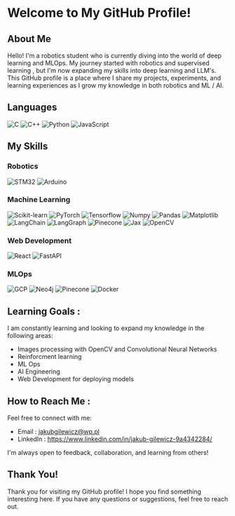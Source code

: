 # Welcome to My GitHub Profile!
## About Me
Hello! I'm a robotics student who is currently diving into the world of deep learning and MLOps. My journey started with robotics and supervised learning , but I'm now expanding my skills into deep learning and LLM's. This GitHub profile is a place where I share my projects, experiments, and learning experiences as I grow my knowledge in both robotics and ML / AI.
## Languages
![C](https://img.shields.io/badge/C-00599C?style=for-the-badge&logo=c&logoColor=white)
![C++](https://img.shields.io/badge/C%2B%2B-00599C?style=for-the-badge&logo=c%2B%2B&logoColor=white)
![Python](https://img.shields.io/badge/Python-3776AB?style=for-the-badge&logo=python&logoColor=white)
![JavaScript](https://img.shields.io/badge/JavaScript-F7DF1E?style=for-the-badge&logo=javascript&logoColor=black)
## My Skills

### Robotics
  ![STM32](https://img.shields.io/badge/STM32-03234B?style=for-the-badge&logo=stmicroelectronics&logoColor=white)
  ![Arduino](https://img.shields.io/badge/Arduino-00979D?style=for-the-badge&logo=arduino&logoColor=white)

### Machine Learning 
  ![Scikit-learn](https://img.shields.io/badge/Scikit--learn-F7931E?style=for-the-badge&logo=scikit-learn&logoColor=white)
  ![PyTorch](https://img.shields.io/badge/PyTorch-EE4C2C?style=for-the-badge&logo=pytorch&logoColor=white)
  ![Tensorflow](https://img.shields.io/badge/Tensorflow-EE4C2C?style=for-the-badge&logo=Tensorflow&logoColor=white)
  ![Numpy](https://img.shields.io/badge/Numpy-013243?style=for-the-badge&logo=numpy&logoColor=white)
  ![Pandas](https://img.shields.io/badge/Pandas-150458?style=for-the-badge&logo=pandas&logoColor=white)
  ![Matplotlib](https://img.shields.io/badge/Matplotlib-11557C?style=for-the-badge&logo=matplotlib&logoColor=white)
  ![LangChain](https://img.shields.io/badge/LangChain-FF6F61?style=for-the-badge&logo=langchain&logoColor=white)
  ![LangGraph](https://img.shields.io/badge/LangGraph-FF6F61?style=for-the-badge&logo=langgraph&logoColor=white)
  ![Pinecone](https://img.shields.io/badge/Pinecone-4A90E2?style=for-the-badge&logo=pinecone&logoColor=white)
  ![Jax](https://img.shields.io/badge/Jax-4A90E2?style=for-the-badge&logo=pinecone&logoColor=white)
  ![OpenCV](https://img.shields.io/badge/OpenCV-5C3EE8?style=for-the-badge&logo=opencv&logoColor=white)

### Web Development
  ![React](https://img.shields.io/badge/React-61DAFB?style=for-the-badge&logo=react&logoColor=black)
  ![FastAPI](https://img.shields.io/badge/FastAPI-009688?style=for-the-badge&logo=fastapi&logoColor=white)

### MLOps
  ![GCP](https://img.shields.io/badge/GCP-4285F4?style=for-the-badge&logo=google-cloud&logoColor=white)
  ![Neo4j](https://img.shields.io/badge/Neo4j-008CC1?style=for-the-badge&logo=neo4j&logoColor=white)
  ![Pinecone](https://img.shields.io/badge/Pinecone-4A90E2?style=for-the-badge&logo=pinecone&logoColor=white)
  ![Docker](https://img.shields.io/badge/Docker-2496ED?style=for-the-badge&logo=docker&logoColor=white)
## Learning Goals :
I am constantly learning and looking to expand my knowledge in the following areas:
- Images processing with OpenCV and Convolutional Neural Networks
- Reinforcment learning
- ML Ops
- AI Engineering
- Web Development for deploying models 

## How to Reach Me : 
Feel free to connect with me:
- Email : jakubgilewicz@wp.pl
- LinkedIn : https://www.linkedin.com/in/jakub-gilewicz-9a4342284/

I'm always open to feedback, collaboration, and learning from others!

## Thank You!
Thank you for visiting my GitHub profile! I hope you find something interesting here. If you have any questions or suggestions, feel free to reach out.
